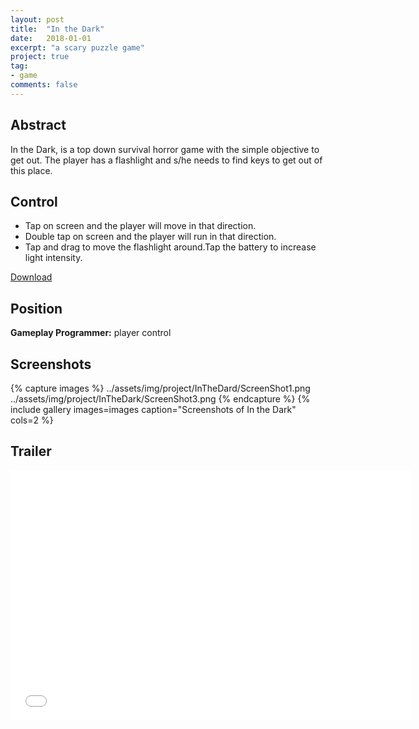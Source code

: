 ```yaml
---
layout: post
title:  "In the Dark"
date:   2018-01-01
excerpt: "a scary puzzle game"
project: true
tag:
- game 
comments: false
---
```

 
## Abstract
In the Dark, is a top down survival horror game with the simple objective to get out. The player has a flashlight and s/he needs to find keys to get out of this place.

## Control
* Tap on screen and the player will move in that direction.
* Double tap on screen and the player will run in that direction.
* Tap and drag to move the flashlight around.Tap the battery to increase light intensity.
     
<div markdown="0"><a href="https://drive.google.com/open?id=1wyWs4cHuWDpckq-JnycRiBTyq1ZETH-u" class="btn btn-info">Download</a></div>

## Position

<b>Gameplay Programmer:</b> player control

## Screenshots

{% capture images %}
    ../assets/img/project/InTheDard/ScreenShot1.png
    ../assets/img/project/InTheDark/ScreenShot3.png
{% endcapture %}
{% include gallery images=images caption="Screenshots of In the Dark" cols=2 %}

## Trailer
<iframe width="640" height="400" src="../assets/img/project/InTheDard/Trailer.mp4" frameborder="0"> </iframe>
